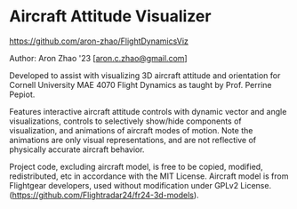 # Aircraft Attitude Visualizer
https://github.com/aron-zhao/FlightDynamicsViz

Author: Aron Zhao '23 [aron.c.zhao@gmail.com]

Developed to assist with visualizing 3D aircraft attitude and orientation for Cornell University MAE 4070 Flight Dynamics as taught by Prof. Perrine Pepiot.

Features interactive aircraft attitude controls with dynamic vector and angle visualizations, controls to selectively show/hide components of visualization, and animations of aircraft modes of motion. Note the animations are only visual representations, and are not reflective of physically accurate aircraft behavior. 

Project code, excluding aircraft model, is free to be copied, modified, redistributed, etc in accordance with the MIT License. Aircraft model is from Flightgear developers, used without modification under GPLv2 License. (https://github.com/Flightradar24/fr24-3d-models).